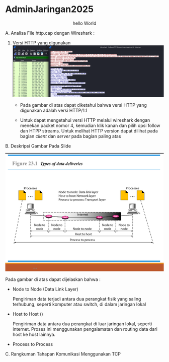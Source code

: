 # AdminJaringan2025
<p align="center">hello World</p>
<p>A. Analisa File http.cap dengan Wireshark :</p>
<ol>
  <li>
      Versi HTTP yang digunakan
      <img src="./img/HTTP-Version.png">
      <ul>
        <li>
            <p>Pada gambar di atas dapat diketahui bahwa versi HTTP yang digunakan adalah versi HTTP/1.1</p>
        </li>
        <li>
            <p>Untuk dapat mengetahui versi HTTP melalui wireshark dengan menekan packet nomor 4, kemudian klik kanan dan pilih opsi follow dan HTPP streams. Untuk melihat HTTP version dapat dilihat pada bagian <i>client</i> dan <i>server</i> pada bagian paling atas</p>
        </li>
      </ul>
  </li>
</ol>
<p>B. Deskripsi Gambar Pada Slide</p>
<img src="./img/Type-of-Data-Deliveries.png">
<p>Pada gambar di atas dapat dijelaskan bahwa :</p>
<ul>
  <li>
    Node to Node (Data Link Layer)
    <p>Pengiriman data terjadi antara dua perangkat fisik yang saling terhubung, seperti komputer atau switch, di dalam jaringan lokal</p>
  </li>
  <li>
    Host to Host ()
    <p>Pengiriman data antara dua perangkat di luar jaringan lokal, seperti internet. Proses ini menggunakan pengalamatan dan routing data dari host ke host lainnya.</p>
  </li>
  <li>
    Process to Process
    <p></p>
  </li>
</ul>

<p>C. Rangkuman Tahapan Komunikasi Menggunakan TCP</p>
